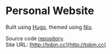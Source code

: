 Personal Website
================

Built using [Hugo](https://gohugo.io/),
themed using [Nix](http://themes.gohugo.io/hugo-theme-nix/).

Source code [repository](https://github.com/tcharding/tobin.cc).  
Site URL: [http://tobin.cc](http://tobin.cc)
